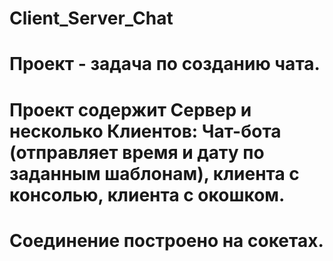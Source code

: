 # Client_Server_Chat
# Проект - задача по созданию чата.
# Проект содержит Сервер и несколько Клиентов: Чат-бота (отправляет время и дату по заданным шаблонам), клиента с консолью, клиента с окошком.
# Соединение построено на сокетах.
